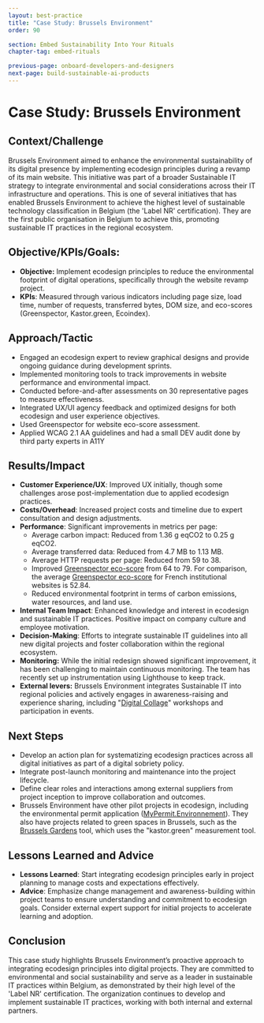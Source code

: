 ```yaml
---
layout: best-practice
title: "Case Study: Brussels Environment"
order: 90

section: Embed Sustainability Into Your Rituals
chapter-tag: embed-rituals

previous-page: onboard-developers-and-designers
next-page: build-sustainable-ai-products
---
```


# Case Study: Brussels Environment

## Context/Challenge

Brussels Environment aimed to enhance the environmental sustainability of its digital presence by implementing ecodesign principles during a revamp of its main website. This initiative was part of a broader Sustainable IT strategy to integrate environmental and social considerations across their IT infrastructure and operations. This is one of several initiatives that has enabled Brussels Environment to achieve the highest level of sustainable technology classification in Belgium (the 'Label NR' certification). They are the first public organisation in Belgium to achieve this, promoting sustainable IT practices in the regional ecosystem.

## Objective/KPIs/Goals:

- **Objective:** Implement ecodesign principles to reduce the environmental footprint of digital operations, specifically through the website revamp project.
- **KPIs**: Measured through various indicators including page size, load time, number of requests, transferred bytes, DOM size, and eco-scores (Greenspector, Kastor.green, Ecoindex).

## Approach/Tactic

- Engaged an ecodesign expert to review graphical designs and provide ongoing guidance during development sprints.
- Implemented monitoring tools to track improvements in website performance and environmental impact.
- Conducted before-and-after assessments on 30 representative pages to measure effectiveness.
- Integrated UX/UI agency feedback and optimized designs for both ecodesign and user experience objectives.
- Used Greenspector for website eco-score assessment.
- Applied WCAG 2.1 AA guidelines and had a small DEV audit done by third party experts in A11Y

## Results/Impact

- **Customer Experience/UX**: Improved UX initially, though some challenges arose post-implementation due to applied ecodesign practices.
- **Costs/Overhead**: Increased project costs and timeline due to expert consultation and design adjustments.
- **Performance**: Significant improvements in metrics per page:
    - Average carbon impact: Reduced from 1.36 g eqCO2 to 0.25 g eqCO2.
    - Average transferred data: Reduced from 4.7 MB to 1.13 MB.
    - Average HTTP requests per page: Reduced from 59 to 38.
    - Improved [Greenspector eco-score](https://greenspector.com/en/how-is-the-ecoscore-calculated-in-the-case-of-a-web-or-mobile-benchmark/#:~:text=Whether%20it's%20for%20the%20web,Mobile%20Data%2C%20Performance%20and%20Energy.) from 64 to 79. For comparison, the average [Greenspector eco-score](https://greenspector.com/en/how-is-the-ecoscore-calculated-in-the-case-of-a-web-or-mobile-benchmark/#:~:text=Whether%20it's%20for%20the%20web,Mobile%20Data%2C%20Performance%20and%20Energy.) for French institutional websites is 52.84.
    - Reduced environmental footprint in terms of carbon emissions, water resources, and land use.
- **Internal Team Impact**: Enhanced knowledge and interest in ecodesign and sustainable IT practices. Positive impact on company culture and employee motivation.
- **Decision-Making**: Efforts to integrate sustainable IT guidelines into all new digital projects and foster collaboration within the regional ecosystem.
- **Monitoring:** While the initial redesign showed significant improvement, it has been challenging to maintain continuous monitoring. The team has recently set up instrumentation using Lighthouse to keep track.
- **External levers:** Brussels Environment integrates Sustainable IT into regional policies and actively engages in awareness-raising and experience sharing, including "[Digital Collage](https://digitalcollage.org/)" workshops and participation in events.

## Next Steps

- Develop an action plan for systematizing ecodesign practices across all digital initiatives as part of a digital sobriety policy.
- Integrate post-launch monitoring and maintenance into the project lifecycle.
- Define clear roles and interactions among external suppliers from project inception to improve collaboration and outcomes.
- Brussels Environment have other pilot projects in ecodesign, including the environmental permit application ([MyPermit.Environnement](https://mypermit.environnement.brussels/home)). They also have projects related to green spaces in Brussels, such as the [Brussels Gardens](https://gardens.brussels/fr) tool, which uses the "kastor.green" measurement tool.

## Lessons Learned and Advice

- **Lessons Learned**: Start integrating ecodesign principles early in project planning to manage costs and expectations effectively.
- **Advice**: Emphasize change management and awareness-building within project teams to ensure understanding and commitment to ecodesign goals. Consider external expert support for initial projects to accelerate learning and adoption.

## Conclusion

This case study highlights Brussels Environment’s proactive approach to integrating ecodesign principles into digital projects. They are committed to environmental and social sustainability and serve as a leader in sustainable IT practices within Belgium, as demonstrated by their high level of the 'Label NR' certification. The organization continues to develop and implement sustainable IT practices, working with both internal and external partners.